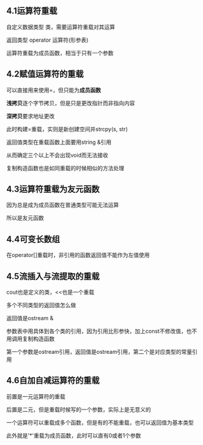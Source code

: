 ## 4.1运算符重载

自定义数据类型 类，需要运算符重载对其运算

返回类型 operator 运算符(形参表)

运算符重载为成员函数，相当于只有一个参数

## 4.2赋值运算符的重载

可以直接用来使用=，但只能为**成员函数**

**浅拷贝**逐个字节拷贝，但是只是更改指针而非指向内容

**深拷贝**要求地址更改

此时构建=重载，实则是新创建空间并strcpy(s, str)

返回值类型在重载函数上面要用string &引用

从而确定三个以上不会出现void而无法接收



复制构造函数也是如同重载的时候相似的方法处理

## 4.3运算符重载为友元函数

因为总是成为成员函数在普通类型可能无法运算

所以是友元函数

## 4.4可变长数组

在operator[]重载时，非引用的函数返回值不能作为左值使用

## 4.5流插入与流提取的重载

cout也是定义的类，<<也是一个重载

多个不同类型的返回值怎么做

返回值是ostream &

参数表中用具体到各个类的引用，因为引用比形参快，加上const不修改值，也不用调用复制构造函数

第一个参数是ostream引用，返回值是ostream引用，第二个是对应类型的常量引用

## 4.6自加自减运算符的重载

前置是一元运算符的重载

后置是二元，但是重载时候写的一个参数，实际上是无意义的



一个运算符可以重载成多个函数，但是有的不能重载，也可以返回值为基本类型

此外就是'*'重载为成员函数，此时可以直有0或者1个参数















